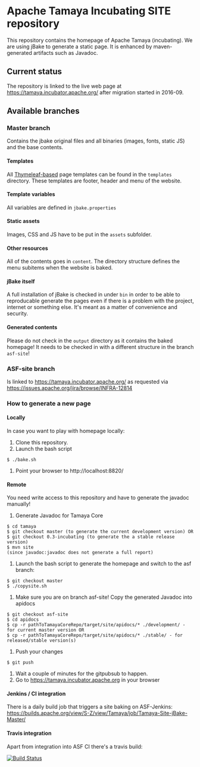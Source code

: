 # Apache Tamaya Incubating SITE repository

This repository contains the homepage of Apache Tamaya (incubating).
We are using jBake to generate a static page. It is enhanced by maven-generated artifacts such as Javadoc.

## Current status

The repository is linked to the live web page at
https://tamaya.incubator.apache.org/
after migration started in 2016-09.

## Available branches
### Master branch

Contains the jbake original files and all binaries (images, fonts, static JS) and the base contents.

#### Templates

All [Thymeleaf-based](http://www.thymeleaf.org/) page templates can be found in the `templates` directory. These templates are footer, header and menu of the website.

#### Template variables

All variables are defined in `jbake.properties`

#### Static assets

Images, CSS and JS have to be put in the `assets` subfolder.

#### Other resources

All of the contents goes in `content`. The directory structure defines the menu subitems when the website is baked.

#### jBake itself

A full installation of jBake is checked in under `bin` in order to be able to reproducable generate the pages even if there is a problem with the project, internet or something else. It's meant as a matter of convenience and security.

#### Generated contents

Please do not check in the `output` directory as it contains the baked homepage! It needs to be checked in with a different structure in the branch `asf-site`!

### ASF-site branch

Is linked to
https://tamaya.incubator.apache.org/
as requested via https://issues.apache.org/jira/browse/INFRA-12814

### How to generate a new page

#### Locally

In case you want to play with homepage locally:

1. Clone this repository.
1. Launch the bash script
```
$ ./bake.sh
```
1. Point your browser to http://localhost:8820/

#### Remote

You need write access to this repository and have to generate the javadoc manually!

1. Generate Javadoc for Tamaya Core
```
$ cd tamaya
$ git checkout master (to generate the current development version) OR
$ git checkout 0.3-incubating (to generate the a stable release version)
$ mvn site
(since javadoc:javadoc does not generate a full report)
```
1. Launch the bash script to generate the homepage and switch to the asf branch:
```
$ git checkout master
$ ./copysite.sh
```
1. Make sure you are on branch asf-site! Copy the generated Javadoc into apidocs
```
$ git checkout asf-site
$ cd apidocs
$ cp -r pathToTamayaCoreRepo/target/site/apidocs/* ./development/ - for current master version OR
$ cp -r pathToTamayaCoreRepo/target/site/apidocs/* ./stable/ - for released/stable version(s)
```
1. Push your changes
```
$ git push
```
1. Wait a couple of minutes for the gitpubsub to happen.
1. Go to https://tamaya.incubator.apache.org in your browser

#### Jenkins / CI integration

There is a daily build job that triggers a site baking on ASF-Jenkins:
https://builds.apache.org/view/S-Z/view/Tamaya/job/Tamaya-Site-jBake-Master/

#### Travis integration

Apart from integration into ASF CI there's a travis build:

[![Build Status](https://travis-ci.org/apache/incubator-tamaya-site.svg?branch=master)](https://travis-ci.org/apache/incubator-tamaya-site/branches)

